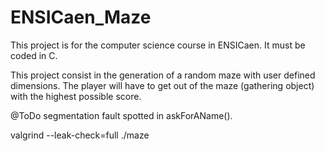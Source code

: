 # ENSICaen_Maze
This project is for the computer science course in ENSICaen.
It must be coded in C.

This project consist in the generation of a random maze with user defined dimensions.
The player will have to get out of the maze (gathering object) with the highest possible score.


@ToDo
segmentation fault spotted in askForAName().

valgrind --leak-check=full ./maze
